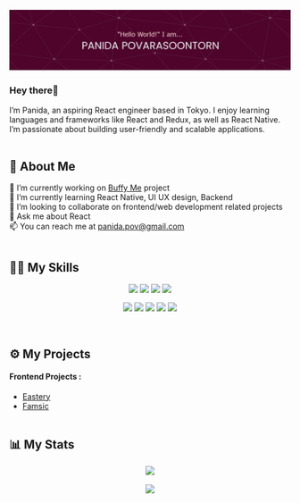 ![Header](./github-header-image.png)

### Hey there👋
I’m Panida, an aspiring React engineer based in Tokyo. I enjoy learning languages and frameworks like React and Redux, as well as React Native. I’m passionate about building user-friendly and scalable applications.
<br /><br />

## 👩 About Me
🔭 I’m currently working on [Buffy Me](https://github.com/panida-pov/buffy-me) project\
🌱 I’m currently learning React Native, UI UX design, Backend\
👯 I’m looking to collaborate on frontend/web development related projects\
💬 Ask me about React\
📫 You can reach me at panida.pov@gmail.com
<br /><br />

## 🤹🏻 My Skills
<p align="center">
  <img src="https://img.shields.io/badge/React-20232A?style=for-the-badge&logo=react&logoColor=61DAFB" />
  <img src="https://img.shields.io/badge/redux-764ABC?style=for-the-badge&logo=Redux" />
  <img src="https://img.shields.io/badge/javascript-20232A?style=for-the-badge&logo=javascript" />
  <img src="https://img.shields.io/badge/typescript-20232A?style=for-the-badge&logo=typescript" />
</p>
<p align="center">
  <img src="https://img.shields.io/badge/html5-E34F26?style=for-the-badge&logo=html5&logoColor=FFFFFF" />
  <img src="https://img.shields.io/badge/css3-%231572B6?style=for-the-badge&logo=css3&logoColor=FFFFFF" />
  <img src="https://img.shields.io/badge/git-FFFFFF?style=for-the-badge&logo=git&logoColor=%23F05032&labelColor=FFFFFF" />
  <img src="https://img.shields.io/badge/linux-%23FCC624?style=for-the-badge&logo=linux&logoColor=000000" />
  <img src="https://img.shields.io/badge/mysql-%234479A1?style=for-the-badge&logo=mysql&logoColor=FFFFFF" />
</p>
<br />

## ⚙️ My Projects
#### Frontend Projects :
* [Eastery](https://github.com/panida-pov/eastery)
* [Famsic](https://github.com/panida-pov/famsic)
<br /><br />


## 📊 My Stats
<p align="center"><img src="https://github-readme-stats.vercel.app/api/top-langs/?username=panida-pov&layout=donut&theme=slateorange" /></p>
<p align="center"><img src="https://streak-stats.demolab.com/?user=panida-pov&theme=dracula" /></p>
